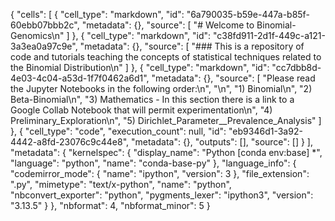 {
 "cells": [
  {
   "cell_type": "markdown",
   "id": "6a790035-b59e-447a-b85f-60ebb07bbb2c",
   "metadata": {},
   "source": [
    "# Welcome to Binomial-Genomics\n"
   ]
  },
  {
   "cell_type": "markdown",
   "id": "c38fd911-2d1f-449c-a121-3a3ea0a97c9e",
   "metadata": {},
   "source": [
    "### This is a repository of code and tutorials teaching the concepts of statistical techniques related to the Binomial Distribution\n"
   ]
  },
  {
   "cell_type": "markdown",
   "id": "cc7dbb8d-4e03-4c04-a53d-1f7f0462a6d1",
   "metadata": {},
   "source": [
    "Please read the Jupyter Notebooks in the following order:\n",
    "\n",
    "1) Binomial\n",
    "2) Beta-Binomial\n",
    "3) Mathematics - In this section there is a link to a Google Collab Notebook that will permit experimentation\n",
    "4) Preliminary_Exploration\n",
    "5) Dirichlet_Parameter__Prevalence_Analysis"
   ]
  },
  {
   "cell_type": "code",
   "execution_count": null,
   "id": "eb9346d1-3a92-4442-a8fd-23076c9c44e8",
   "metadata": {},
   "outputs": [],
   "source": []
  }
 ],
 "metadata": {
  "kernelspec": {
   "display_name": "Python [conda env:base] *",
   "language": "python",
   "name": "conda-base-py"
  },
  "language_info": {
   "codemirror_mode": {
    "name": "ipython",
    "version": 3
   },
   "file_extension": ".py",
   "mimetype": "text/x-python",
   "name": "python",
   "nbconvert_exporter": "python",
   "pygments_lexer": "ipython3",
   "version": "3.13.5"
  }
 },
 "nbformat": 4,
 "nbformat_minor": 5
}

